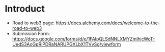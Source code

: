 # Introduct
- Road to web3 page: https://docs.alchemy.com/docs/welcome-to-the-road-to-web3
- Submission Form: https://docs.google.com/forms/d/e/1FAIpQLSdNNLXMYZmIhjcWoT-UedS3AoGpRiPDRaNARUPGXLbX1TVvSg/viewform
